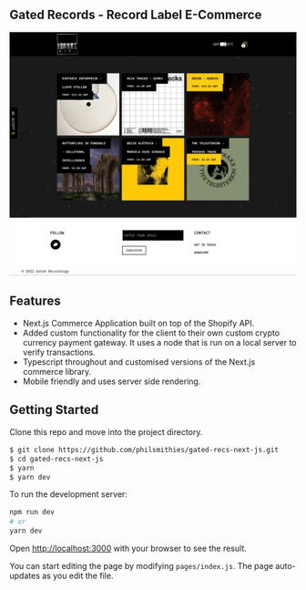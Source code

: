 ## Gated Records - Record Label E-Commerce

![HomePreview](./site/public/gated-home-wide.png)

## Features

- Next.js Commerce Application built on top of the Shopify API.
- Added custom functionality for the client to their own custom crypto currency payment gateway. It uses a node that is run on a local server to verify transactions.
- Typescript throughout and customised versions of the Next.js commerce library.
- Mobile friendly and uses server side rendering.

## Getting Started

Clone this repo and move into the project directory.

```
$ git clone https://github.com/philsmithies/gated-recs-next-js.git
$ cd gated-recs-next-js
$ yarn
$ yarn dev
```

To run the development server:

```bash
npm run dev
# or
yarn dev
```

Open [http://localhost:3000](http://localhost:3000) with your browser to see the result.

You can start editing the page by modifying `pages/index.js`. The page auto-updates as you edit the file.
